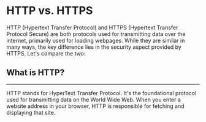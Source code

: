 # HTTP vs. HTTPS
HTTP (Hypertext Transfer Protocol) and HTTPS (Hypertext Transfer Protocol Secure) are both protocols used for transmitting data over the internet, primarily used for loading webpages. While they are similar in many ways, the key difference lies in the security aspect provided by HTTPS. Let's compare the two:
## What is HTTP?
---
HTTP stands for HyperText Transfer Protocol. It's the foundational protocol used for transmitting data on the World Wide Web. When you enter a website address in your browser, HTTP is responsible for fetching and displaying that site.